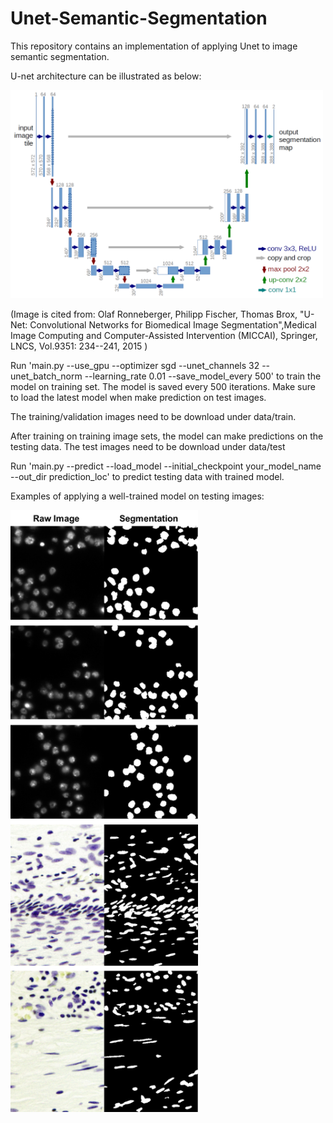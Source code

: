 # Unet-Semantic-Segmentation
This repository contains an implementation of applying Unet to image semantic segmentation. 

U-net architecture can be illustrated as below: 

<img src="u-net-architecture.png" width="500">

(Image is cited from: Olaf Ronneberger, Philipp Fischer, Thomas Brox, "U-Net: Convolutional Networks for Biomedical Image Segmentation",Medical Image Computing and Computer-Assisted Intervention (MICCAI), Springer, LNCS, Vol.9351: 234--241, 2015
)

Run 'main.py --use_gpu --optimizer sgd --unet_channels 32 --unet_batch_norm --learning_rate 0.01 --save_model_every 500' to train the model on training set. The model is saved every 500 iterations. Make sure to load the latest model when make prediction on test images.  

The training/validation images need to be download under data/train. 

After training on training image sets, the model can make predictions on the testing data. 
The test images need to be download under data/test

Run 'main.py --predict --load_model --initial_checkpoint your_model_name --out_dir prediction_loc' to predict testing data with trained model. 

Examples of applying a well-trained model on testing images: 

<img src="predictions.png" width="300">

